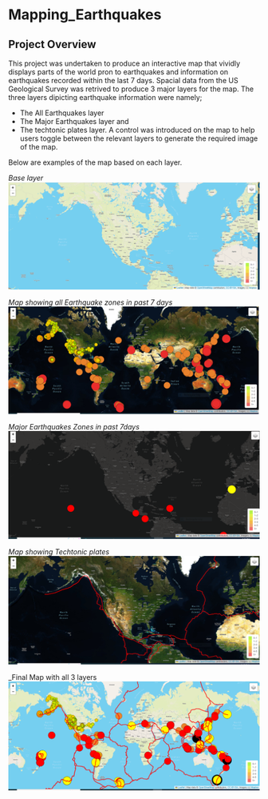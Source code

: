 # Mapping_Earthquakes

## Project Overview

This project was undertaken to produce an interactive map that vividly displays parts of the world pron to earthquakes and information on earthquakes recorded within the last 7 days.
Spacial data from the US Geological Survey was retrived to produce 3 major layers for the map.
The three layers dipicting earthquake information were namely;
- The All Earthquakes layer
- The Major Earthquakes layer and 
- The techtonic plates layer.
A control was introduced on the map to help users toggle between the relevant layers to generate the required image of the map. 

Below are examples of the map based on each layer.

_Base layer_
![](https://github.com/emmanuelbrim/Mapping_Earthquakes/blob/main/Earthquake_Challenge/static/images/base%20tile.PNG)

_Map showing all Earthquake zones in past 7 days_
![](https://github.com/emmanuelbrim/Mapping_Earthquakes/blob/main/Earthquake_Challenge/static/images/All%20earthquakes.PNG)

_Major Earthquakes Zones in past 7days_
![](https://github.com/emmanuelbrim/Mapping_Earthquakes/blob/main/Earthquake_Challenge/static/images/major%20eq%20on%20dark%20maps.PNG)

_Map showing Techtonic plates_
![](https://github.com/emmanuelbrim/Mapping_Earthquakes/blob/main/Earthquake_Challenge/static/images/satellite%20tile%20with%20techtonicplate.PNG)

_Final Map with all 3 layers
![](https://github.com/emmanuelbrim/Mapping_Earthquakes/blob/main/Earthquake_Challenge/static/images/final%20view.PNG)
